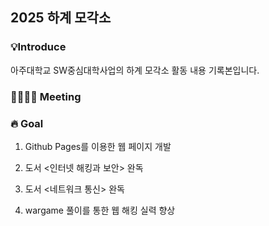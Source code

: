 ## 2025 하계 모각소

### 💡Introduce
아주대학교 SW중심대학사업의 하계 모각소 활동 내용 기록본입니다.

### 👨‍👩‍👧‍👦 Meeting

### 🔥 Goal
1. Github Pages를 이용한 웹 페이지 개발

2. 도서 <인터넷 해킹과 보안> 완독
  
3. 도서 <네트워크 통신> 완독
  
4. wargame 풀이를 통한 웹 해킹 실력 향상
